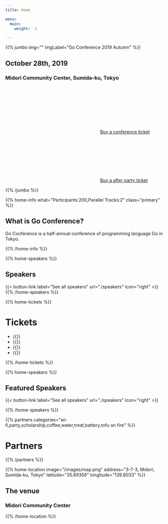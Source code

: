 ```yaml
---
title: Home

menu:
  main:
    weight: -1

---
```



{{% jumbo img="" imgLabel="Go Conference 2019 Autumn" %}}

## October 28th, 2019
### Midori Community Center, Sumida-ku, Tokyo

<a class="btn primary" href="https://gocon.connpass.com/event/148602/" target="_blank"><svg class="icon icon-cfp"><use xlink:href="#ticket"></use></svg>Buy a conference ticket</a> <a class="btn primary" href="https://gocon.connpass.com/event/149447/" target="_blank"><svg class="icon icon-cfp"><use xlink:href="#ticket"></use></svg>Buy a after party ticket</a>

{{% /jumbo %}}

{{% home-info what="Participants:200,Parallel Tracks:2" class="primary" %}}
## What is Go Conference?

Go Conference is a half-annual conference of programming language Go in Tokyo.

{{% /home-info %}}

<!-- ... -->
<!-- ... -->
<!-- ... -->

{{% home-speakers %}}
## Speakers

{{< button-link label="See all speakers"
                url="./speakers"
                icon="right" >}}
{{% /home-speakers %}}


{{% home-tickets %}}
# Tickets 

<ul>
<li>{{<ticket name="General Addmission"
           starts="2019-09-30"
           ends="2019-10-25"
           price="2000 JPY"
           info="130 tickets"
           url="https://gocon.connpass.com/event/148602/">}}</li>
<li>{{<ticket name="For People from Distance"
           starts="2019-09-30"
           ends="2019-10-25"
           price="2000 JPY"
           info="5 tickets"
           url="https://gocon.connpass.com/event/148602/">}}</li>
<li>{{<ticket name="Volunteer Staff"
           starts="2019-09-30"
           ends="2019-10-25"
           price="0 JPY"
           info="10 tickets"
           url="https://gocon.connpass.com/event/148602/">}}</li>
<li>{{<ticket name="After Party"
           starts="2019-09-30"
           ends="2019-10-21"
           price="0 JPY"
           info="70 tickets (for only paticipants of the conference)"
           url="https://gocon.connpass.com/event/149447/">}}</li>
</ul>

{{% /home-tickets %}}

{{% home-speakers %}}
## Featured Speakers

{{< button-link label="See all speakers"
                url="./speakers"
                icon="right" >}}

{{% /home-speakers %}}

{{% partners categories="wi-fi,party,scholarship,coffee,water,treat,battery,tofu on fire" %}}
# Partners
{{% /partners %}}

<!-- ... -->

{{% home-location
    image="/images/map.png"
    address="3-7-3, Midori, Sumida-ku, Tokyo"
    latitude="35.69356"
    longitude="139.8033" %}}

## The venue

### Midori Community Center

{{% /home-location %}}

<!-- ... -->
